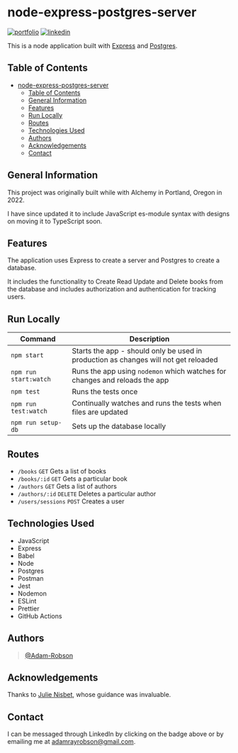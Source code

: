 # node-express-postgres-server

[![portfolio](https://img.shields.io/badge/my_portfolio-000?style=for-the-badge&logo=ko-fi&logoColor=white)](https://adamrobson.vercel.app/)
[![linkedin](https://img.shields.io/badge/linkedin-0A66C2?style=for-the-badge&logo=linkedin&logoColor=white)](https://www.linkedin.com/in/adamrayrobson)

This is a node application built with [Express](https://expressjs.com/) and [Postgres](https://www.postgresql.org/).

## Table of Contents

- [node-express-postgres-server](#node-express-postgres-server)
  - [Table of Contents](#table-of-contents)
  - [General Information](#general-information)
  - [Features](#features)
  - [Run Locally](#run-locally)
  - [Routes](#routes)
  - [Technologies Used](#technologies-used)
  - [Authors](#authors)
  - [Acknowledgements](#acknowledgements)
  - [Contact](#contact)

## General Information

This project was originally built while with Alchemy in Portland, Oregon in 2022.

I have since updated it to include JavaScript es-module syntax with designs on moving it to TypeScript soon.

## Features

The application uses Express to create a server and Postgres to create a database.

It includes the functionality to Create Read Update and Delete books from the database and includes authorization and authentication for tracking users.

## Run Locally

| Command                | Description                                                                         |
| ---------------------- | ----------------------------------------------------------------------------------- |
| `npm start`            | Starts the app - should only be used in production as changes will not get reloaded |
| `npm run start:watch`  | Runs the app using `nodemon` which watches for changes and reloads the app          |
| `npm test`             | Runs the tests once                                                                 |
| `npm run test:watch`   | Continually watches and runs the tests when files are updated                       |
| `npm run setup-db`     | Sets up the database locally                                                        |

## Routes

- `/books` `GET` Gets a list of books
- `/books/:id` `GET` Gets a particular book
- `/authors` `GET` Gets a list of authors
- `/authors/:id` `DELETE` Deletes a particular author
- `/users/sessions` `POST` Creates a user

## Technologies Used

- JavaScript
- Express
- Babel
- Node
- Postgres
- Postman
- Jest
- Nodemon
- ESLint
- Prettier
- GitHub Actions

## Authors

> [@Adam-Robson](https://www.github.com/Adam-Robson)

## Acknowledgements

Thanks to [Julie Nisbet](https://www.github.com/julienisbet), whose guidance was invaluable.

## Contact

I can be messaged through LinkedIn by clicking on the badge above or by emailing me at adamrayrobson@gmail.com.

